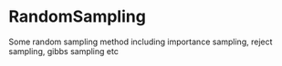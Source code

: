 # RandomSampling
Some random sampling method including importance sampling, reject sampling, gibbs sampling etc
